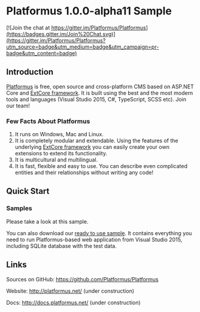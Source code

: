 # Platformus 1.0.0-alpha11 Sample

[![Join the chat at https://gitter.im/Platformus/Platformus](https://badges.gitter.im/Join%20Chat.svg)](https://gitter.im/Platformus/Platformus?utm_source=badge&utm_medium=badge&utm_campaign=pr-badge&utm_content=badge)

## Introduction

[Platformus](https://github.com/Platformus/Platformus) is free, open source and cross-platform CMS
based on ASP.NET Core and [ExtCore framework](https://github.com/ExtCore/ExtCore). It is built using
the best and the most modern tools and languages (Visual Studio 2015, C#, TypeScript, SCSS etc).
Join our team!

### Few Facts About Platformus

1. It runs on Windows, Mac and Linux.
2. It is completely modular and extendable. Using the features of the underlying
[ExtCore framework](https://github.com/ExtCore/ExtCore) you can easily create your own extensions
to extend its functionality.
3. It is multicultural and multilingual.
4. It is fast, flexible and easy to use. You can describe even complicated entities and their relationships
without writing any code!

## Quick Start

### Samples

Please take a look at this sample.

You can also download our [ready to use sample](http://platformus.net/files/Platformus-Sample-1.0.0-alpha11.zip).
It contains everything you need to run Platformus-based web application from Visual Studio 2015, including SQLite
database with the test data.

## Links

Sources on GitHub: https://github.com/Platformus/Platformus

Website: http://platformus.net/ (under construction)

Docs: http://docs.platformus.net/ (under construction)